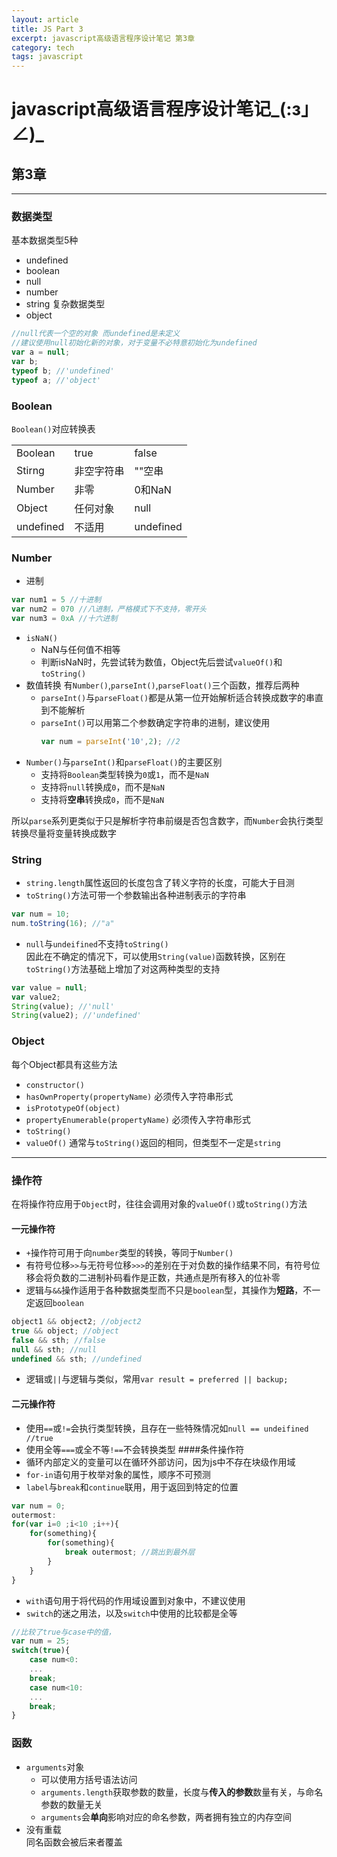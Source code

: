 ```yaml
---
layout: article
title: JS Part 3
excerpt: javascript高级语言程序设计笔记 第3章
category: tech
tags: javascript
---
```

# javascript高级语言程序设计笔记\_(:з」∠)\_
	  
## 第3章 
---
### 数据类型
基本数据类型5种
* undefined
* boolean
* null
* number
* string
复杂数据类型
* object
```javascript
//null代表一个空的对象 而undefined是未定义
//建议使用null初始化新的对象，对于变量不必特意初始化为undefined
var a = null;
var b;
typeof b; //'undefined'
typeof a; //'object'
```
### Boolean
`Boolean()`对应转换表
<table >
<tr>
<td>Boolean</td>
<td>true</td>
<td>false</td>
</tr>
<tr>
<td>Stirng</td>
<td>非空字符串</td>
<td>""空串</td>
</tr>
<tr>
<td>Number</td>
<td>非零</td>
<td>0和NaN</td>
</tr>
<tr>
<td>Object</td>
<td>任何对象</td>
<td>null</td>
</tr>
<tr>
<td>undefined</td>
<td>不适用</td>
<td>undefined</td>
</tr>
</table>

### Number
* 进制  
```javascript
var num1 = 5 //十进制
var num2 = 070 //八进制，严格模式下不支持，零开头
var num3 = 0xA //十六进制
```
* `isNaN()`  
  * NaN与任何值不相等
  * 判断isNaN时，先尝试转为数值，Object先后尝试`valueOf()`和`toString()`
* 数值转换
有`Number()`,`parseInt()`,`parseFloat()`三个函数，推荐后两种  
  * `parseInt()`与`parseFloat()`都是从第一位开始解析适合转换成数字的串直到不能解析
  * `parseInt()`可以用第二个参数确定字符串的进制，建议使用  
    ```javascript
    var num = parseInt('10',2); //2
    ```
* `Number()`与`parseInt()`和`parseFloat()`的主要区别
	* 支持将`Boolean`类型转换为`0`或`1`，而不是`NaN`
	* 支持将`null`转换成`0`，而不是`NaN`
	* 支持将**空串**转换成`0`，而不是`NaN`    

所以`parse`系列更类似于只是解析字符串前缀是否包含数字，而`Number`会执行类型转换尽量将变量转换成数字
### String
* `string.length`属性返回的长度包含了转义字符的长度，可能大于目测
* `toString()`方法可带一个参数输出各种进制表示的字符串  
```javascript
var num = 10;
num.toString(16); //"a"
```
* `null`与`undeifined`不支持`toString()`  
因此在不确定的情况下，可以使用`String(value)`函数转换，区别在`toString()`方法基础上增加了对这两种类型的支持  
```javascript
var value = null;
var value2;
String(value); //'null'
String(value2); //'undefined'
```
### Object
每个Object都具有这些方法
* `constructor()`
* `hasOwnProperty(propertyName)` 必须传入字符串形式
* `isPrototypeOf(object)`
* `propertyEnumerable(propertyName)` 必须传入字符串形式
* `toString()`
* `valueOf()` 通常与`toString()`返回的相同，但类型不一定是`string`

---
### 操作符
在将操作符应用于`Object`时，往往会调用对象的`valueOf()`或`toString()`方法
#### 一元操作符
* `+`操作符可用于向`number`类型的转换，等同于`Number()`
* 有符号位移`>>`与无符号位移`>>>`的差别在于对负数的操作结果不同，有符号位移会将负数的二进制补码看作是正数，共通点是所有移入的位补零
* 逻辑与`&&`操作适用于各种数据类型而不只是`boolean`型，其操作为**短路**，不一定返回`boolean`
```javascript
object1 && object2; //object2
true && object; //object
false && sth; //false
null && sth; //null
undefined && sth; //undefined
```
* 逻辑或`||`与逻辑与类似，常用`var result = preferred || backup;`
#### 二元操作符
* 使用`==`或`!=`会执行类型转换，且存在一些特殊情况如`null == undeifined //true`
* 使用全等`===`或全不等`!==`不会转换类型
####条件操作符
* 循环内部定义的变量可以在循环外部访问，因为js中不存在块级作用域
* `for-in`语句用于枚举对象的属性，顺序不可预测
* `label`与`break`和`continue`联用，用于返回到特定的位置
```javascript
var num = 0;
outermost:
for(var i=0 ;i<10 ;i++){
	for(something){
		for(something){
			break outermost; //跳出到最外层
		}
	}
}
```
* `with`语句用于将代码的作用域设置到对象中，不建议使用
* `switch`的迷之用法，以及`switch`中使用的比较都是全等
```javascript
//比较了true与case中的值，
var num = 25;
switch(true){
	case num<0:
	...
	break;
	case num<10:
	...
	break;
}
```
### 函数
* `arguments`对象
	* 可以使用方括号语法访问
	* `arguments.length`获取参数的数量，长度与**传入的参数**数量有关，与命名参数的数量无关
	* `arguments`会**单向**影响对应的命名参数，两者拥有独立的内存空间
* 没有重载  
同名函数会被后来者覆盖
